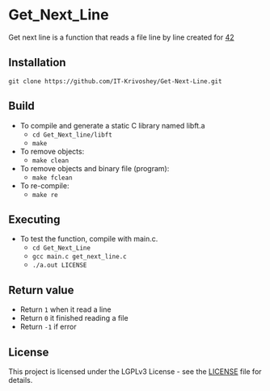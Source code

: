 # Get_Next_Line
Get next line is a function that reads a file line by line created for [42](https://42.fr/en/homepage/)
## Installation
```
git clone https://github.com/IT-Krivoshey/Get-Next-Line.git
```
## Build
- To compile and generate a static C library named libft.a
	- `cd Get_Next_line/libft`
	- `make`
- To remove objects:
	- `make clean`
- To remove objects and binary file (program):
	- `make fclean`
- To re-compile:
	- `make re`
## Executing
- To test the function, compile with main.c.
	- `cd Get_Next_Line`
	- `gcc main.c get_next_line.c`
	- `./a.out LICENSE`
## Return value
- Return `1` when it read a line
- Return `0` it finished reading a file
- Return `-1` if error
## License
This project is licensed under the LGPLv3 License - see the [LICENSE](https://github.com/IT-Krivoshey/Get-Next-Line/blob/master/LICENSE) file for details.

